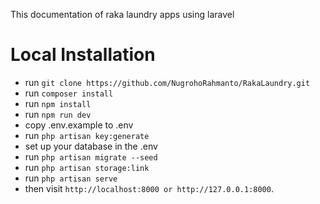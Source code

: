 This documentation of raka laundry apps using laravel

# Local Installation

- run `` git clone https://github.com/NugrohoRahmanto/RakaLaundry.git ``
- run `` composer install `` 
- run `` npm install ``
- run `` npm run dev ``
- copy .env.example to .env
- run `` php artisan key:generate ``
- set up your database in the .env
- run `` php artisan migrate --seed ``
- run `` php artisan storage:link ``
- run `` php artisan serve ``
- then visit `` http://localhost:8000 or http://127.0.0.1:8000 ``.